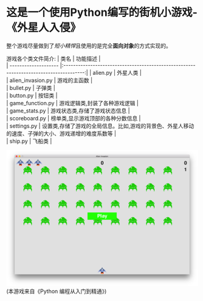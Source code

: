 # 这是一个使用Python编写的街机小游戏-《外星人入侵》

整个游戏尽量做到了*短小精悍*且使用的是完全**面向对象**的方式实现的。

游戏各个类文件简介:
     | 类名                  |  功能描述                                                                              |  
     | -------------------- |:--------------------------------------------------------------------------------------:| 
     | alien.py             |  外星人类                                                                               |  
     | alien_invasion.py    |  游戏的主函数                                                                            |  
     | bullet.py            |  子弹类                                                                                 |  
     | button.py            |  按钮类                                                                                 |  
     | game_function.py     |  游戏逻辑类,封装了各种游戏逻辑                                                             |  
     | game_stats.py        |  游戏状态类,存储了游戏状态信息                                                             |  
     | scoreboard.py        |  榜单类,显示游戏顶部的各种分数信息                                                          |  
     | settings.py          |  设置类,存储了游戏的全局信息。比如,游戏的背景色、外星人移动的速度、子弹的大小、游戏递增的难度系数等  |  
     | ship.py              |  飞船类                                                                                 |  
 
 ![游戏运行界面](images/alien_invasion.png)
 (本游戏来自《Python 编程从入门到精通》)
